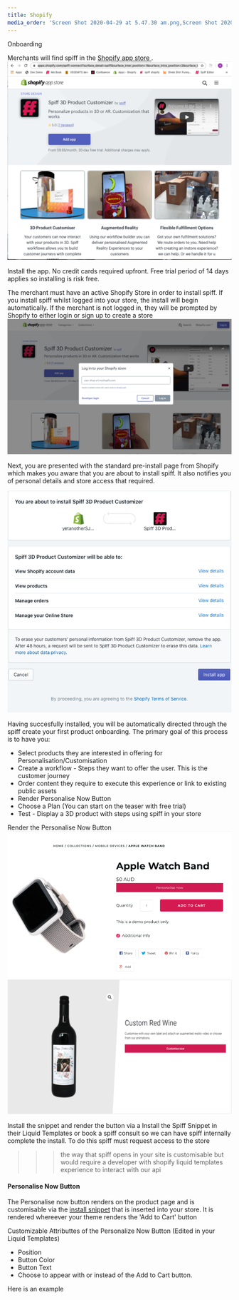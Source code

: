 ```yaml
---
title: Shopify
media_order: 'Screen Shot 2020-04-29 at 5.47.30 am.png,Screen Shot 2020-04-29 at 6.09.24 am.png,Screen Shot 2020-04-29 at 6.22.55 am.png,Screen Shot 2020-05-05 at 6.32.01 am.png,Screen Shot 2020-05-05 at 6.32.58 am.png'
---
```


Onboarding

Merchants will find spiff in the [Shopify app store ](https://apps.shopify.com/spiff-connect?surface_detail=product+customiser&surface_inter_position=1&surface_intra_position=4&surface_type=search).
![](Screen%20Shot%202020-04-29%20at%205.47.30%20am.png)

Install the app. 
No credit cards required upfront. Free trial period of 14 days applies so installing is risk free. 

The merchant must have an active Shopify Store in order to install spiff. If you install spiff whilst logged into your store, the install will begin automatically. If the merchant is not logged in, they will be prompted by Shopify to either login or sign up to create a store 
![](Screen%20Shot%202020-04-29%20at%206.09.24%20am.png)

Next, you are presented with the standard pre-install page from Shopify which makes you aware that you are about to install spiff. It also notifies you of personal details and store access that required. 

![](Screen%20Shot%202020-04-29%20at%206.22.55%20am.png)

Having succesfully installed, you will be automatically directed through the spiff create your first product onboarding. 
The primary goal of this process is to have you: 
- Select products they are interested in offering for Personalisation/Customisation
- Create a workflow - Steps they want to offer the user. This is the customer journey
- Order content they require to execute this experience or link to existing public assets
- Render Personalise Now Button 
- Choose a Plan (You can start on the teaser with free trial) 
- Test - Display a 3D product with steps using spiff in your store

Render the Personalise Now Button 
![](Screen%20Shot%202020-05-05%20at%206.32.01%20am.png?lightbox=1200,800&resize=600,400)![](Screen%20Shot%202020-05-05%20at%206.32.58%20am.png?lightbox=1200,800&resize=600,400)


Install the snippet and render the button
via a Install the Spiff Snippet in their Liquid Templates or book a spiff consult so we can have spiff internally complete the install. To do this spiff must request access to the store  



>>> the way that spiff opens in your site is customisable but would require a developer with shopify liquid templates experience to interact with our api 

#### Personalise Now Button
The Personalise now button renders on the product page and is customisable via the [install snippet](http://help.spiff.com.au/#installation) that is inserted into your store. It is rendered whereever your theme renders the 'Add to Cart' button

Customizable Attributtes of the Personalize Now Button (Edited in your Liquid Templates)

- Position
- Button Color
- Button Text
- Choose to appear with or instead of the Add to Cart button.

Here is an example 

